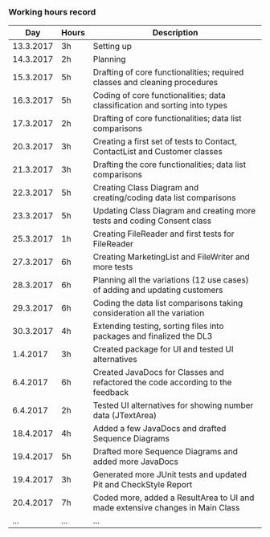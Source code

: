 ﻿### Working hours record

Day | Hours | Description
--------------- | ----- | -----
13.3.2017 | 3h | Setting up
14.3.2017 | 2h | Planning
15.3.2017 | 5h | Drafting of core functionalities; required classes and cleaning procedures
16.3.2017 | 5h | Coding of core functionalities; data classification and sorting into types
17.3.2017 | 2h | Drafting of core functionalities; data list comparisons
20.3.2017 | 3h | Creating a first set of tests to Contact, ContactList and Customer classes
21.3.2017 | 3h | Drafting the core functionalities; data list comparisons
22.3.2017 | 5h | Creating Class Diagram and creating/coding data list comparisons
23.3.2017 | 5h | Updating Class Diagram and creating more tests and coding Consent class
25.3.2017 | 1h | Creating FileReader and first tests for FileReader
27.3.2017 | 6h | Creating MarketingList and FileWriter and more tests
28.3.2017 | 6h | Planning all the variations (12 use cases) of adding and updating customers 
29.3.2017 | 6h | Coding the data list comparisons taking consideration all the variation
30.3.2017 | 4h | Extending testing, sorting files into packages and finalized the DL3 
1.4.2017 | 3h | Created package for UI and tested UI alternatives
6.4.2017 | 6h | Created JavaDocs for Classes and refactored the code according to the feedback
6.4.2017 | 2h | Tested UI alternatives for showing number data (JTextArea)
18.4.2017 | 4h | Added a few JavaDocs and drafted Sequence Diagrams
19.4.2017 | 5h| Drafted more Sequence Diagrams and added more JavaDocs
19.4.2017 | 3h | Generated more JUnit tests and updated Pit and CheckStyle Report
20.4.2017 | 7h | Coded more, added a ResultArea to UI and made extensive changes in Main Class
... | ... | ...
